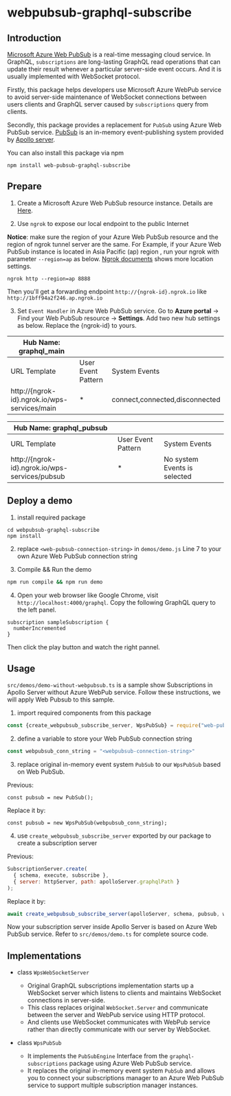 # webpubsub-graphql-subscribe

## Introduction
[Microsoft Azure Web PubSub](https://docs.microsoft.com/en-us/azure/azure-web-pubsub/overview) is a real-time messaging cloud service.
In GraphQL, `subscriptions` are long-lasting GraphQL read operations that can update their result whenever a particular server-side event occurs. And it is usually implemented with WebSocket protocol. 

Firstly, this package helps developers use Microsoft Azure WebPub service to avoid server-side maintenance of WebSocket connections between users clients and GraphQL server caused by `subscriptions` query from clients.

Secondly, this package provides a replacement for `PubSub` using Azure Web PubSub service. [PubSub](https://www.apollographql.com/docs/apollo-server/data/subscriptions/#the-pubsub-class) is an in-memory event-publishing system provided by [Apollo server](https://www.apollographql.com/docs/apollo-server/data/subscriptions/).

You can also install this package via npm 
```
npm install web-pubsub-graphql-subscribe
```

## Prepare

1. Create a Microsoft Azure Web PubSub resource instance. Details are [Here](https://docs.microsoft.com/en-us/azure/azure-web-pubsub/quickstart-serverless?tabs=javascript).

2. Use `ngrok` to expose our local endpoint to the public Internet

**Notice**: make sure the region of your Azure Web PubSub resource and the region of ngrok tunnel server are the same. For Example, if your Azure Web PubSub instance is located in Asia Pacific (ap) region , run your ngrok with parameter `--region=ap` as below. [Ngrok documents](https://ngrok.com/docs#global-locations) shows more location settings.
```
ngrok http --region=ap 8888 
```
Then you'll get a forwarding endpoint `http://{ngrok-id}.ngrok.io` like `http://1bff94a2f246.ap.ngrok.io`

3. Set `Event Handler` in Azure Web PubSub service. Go to **Azure portal** -> Find your Web PubSub resource -> **Settings**. Add two new hub settings as below. Replace the {ngrok-id} to yours. 

| Hub Name: graphql_main                         |                    |                                |
| ---------------------------------------------- | ------------------ | ------------------------------ |
| URL Template                                   | User Event Pattern | System Events                  |
| http://{ngrok-id}.ngrok.io/wps-services/main   | *                  | connect,connected,disconnected |


| Hub Name: graphql_pubsub                       |                    |                                |
| ---------------------------------------------- | ------------------ | ------------------------------ |
| URL Template                                   | User Event Pattern | System Events                  |
| http://{ngrok-id}.ngrok.io/wps-services/pubsub | *                  | No system Events is selected   |

## Deploy a demo
1. install required package
```git
cd webpubsub-graphql-subscribe
npm install
```

2. replace `<web-pubsub-connection-string>` in `demos/demo.js` Line 7 to your own Azure Web PubSub connection string

3. Compile && Run the demo
```bash
npm run compile && npm run demo
```

4. Open your web browser like Google Chrome, visit `http://localhost:4000/graphql`.
Copy the following GraphQL query to the left panel.
```gql
subscription sampleSubscription {
  numberIncremented
}
```
Then click the play button and watch the right pannel.

## Usage
`src/demos/demo-without-webpubsub.ts` is a sample show Subscriptions in Apollo Server without Azure WebPub service. Follow these instructions, we will apply Web Pubsub to this sample.
1. import required components from this package
```javascript
const {create_webpubsub_subscribe_server, WpsPubSub} = require("web-pubsub-graphql-subscribe");
```

2. define a variable to store your Web PubSub connection string
```javascript
const webpubsub_conn_string = "<webpubsub-connection-string>"
```

3. replace original in-memory event system `PubSub` to our `WpsPubSub` based on Web PubSub.

Previous:
```
const pubsub = new PubSub();
```

Replace it by: 
```
const pubsub = new WpsPubSub(webpubsub_conn_string);
```

4. use `create_webpubsub_subscribe_server` exported by our package to create a subscription server

Previous:
```javascript
SubscriptionServer.create(
  { schema, execute, subscribe },
  { server: httpServer, path: apolloServer.graphqlPath }
);
```

Replace it by:

```javascript
await create_webpubsub_subscribe_server(apolloServer, schema, pubsub, webpubsub_conn_string);
```

Now your subscription server inside Apollo Server is based on Azure Web PubSub service. Refer to `src/demos/demo.ts` for complete source code.


## Implementations
- class `WpsWebSocketServer`
  - Original GraphQL subscriptions implementation starts up a WebSocket server which listens to clients and maintains WebSocket connections in server-side. 
  - This class replaces original `WebSocket.Server` and communicate between the server and WebPub service using HTTP protocol.
  - And clients use WebSocket communicates with WebPub service rather than directly communicate with our server by WebSocket.

- class `WpsPubSub`
  - It implements the `PubSubEngine` Interface from the `graphql-subscriptions` package using Azure Web PubSub service.
  - It replaces the original in-memory event system `PubSub` and allows you to connect your subscriptions manager to an Azure Web PubSub service to support multiple subscription manager instances.

